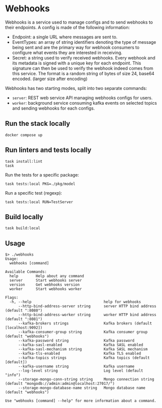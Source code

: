 # Webhooks

Webhooks is a service used to manage configs and to send webhooks to their endpoints.
A config is made of the following information:
- Endpoint: a single URL where messages are sent to.
- EventTypes: an array of string identifiers denoting the type of message being sent and are the primary way for webhook consumers to configure what events they are interested in receiving.
- Secret: a string used to verify received webhooks. Every webhook and its metadata is signed with a unique key for each endpoint. This signature can then be used to verify the webhook indeed comes from this service.
  The format is a random string of bytes of size 24, base64 encoded. (larger size after encoding)

Webhooks has two starting modes, split into two separate commands:

- `server`: REST web service API managing webhooks configs for users.
- `worker`: background service consuming kafka events on selected topics and sending webhooks for each configs.

## Run the stack locally
```
docker compose up
```

## Run linters and tests locally

```
task install:lint
task
```

Run the tests for a specific package:
```
task tests:local PKG=./pkg/model
```

Run a specific test (regexp):
```
task tests:local RUN=TestServer
```

## Build locally
```
task build:local
```

## Usage
```
$> ./webhooks
Usage:
  webhooks [command]

Available Commands:
  help        Help about any command
  server      Start webhooks server
  version     Get webhooks version
  worker      Start webhooks worker

Flags:
  -h, --help                                 help for webhooks
      --http-bind-address-server string      server HTTP bind address (default ":8080")
      --http-bind-address-worker string      worker HTTP bind address (default ":8081")
      --kafka-brokers strings                Kafka brokers (default [localhost:9092])
      --kafka-consumer-group string          Kafka consumer group (default "webhooks")
      --kafka-password string                Kafka password
      --kafka-sasl-enabled                   Kafka SASL enabled
      --kafka-sasl-mechanism string          Kafka SASL mechanism
      --kafka-tls-enabled                    Kafka TLS enabled
      --kafka-topics strings                 Kafka topics (default [default])
      --kafka-username string                Kafka username
      --log-level string                     Log level (default "info")
      --storage-mongo-conn-string string     Mongo connection string (default "mongodb://admin:admin@localhost:27017/")
      --storage-mongo-database-name string   Mongo database name (default "webhooks")

Use "webhooks [command] --help" for more information about a command. 
```
